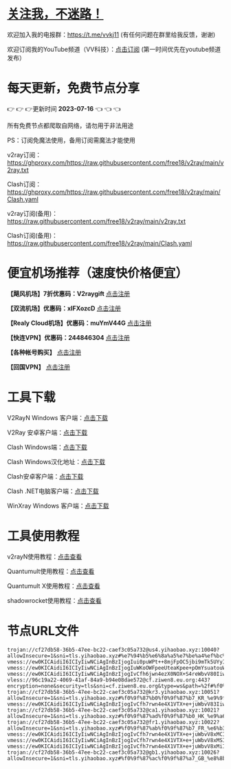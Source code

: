 # [关注我，不迷路！](https://github.com/login?return_to=https%3A%2F%2Fgithub.com%2Fw379740999)

欢迎加入我的电报群：https://t.me/vvkj11
(有任何问题在群里给我反馈，谢谢)

欢迎订阅我的YouTube频道（VV科技）：[点击订阅](https://www.youtube.com/channel/UCqdGfxwYKrllrHv_Bc-9vAw?sub_confirmation=1)
(第一时间优先在youtube频道发布）

# 每天更新，免费节点分享
:point_right: :point_right: :point_right:更新时间 **2023-07-16** :point_left: :point_left: :point_left:

所有免费节点都爬取自网络，请勿用于非法用途

PS：订阅免魔法使用，备用订阅需魔法才能使用

v2ray订阅：https://ghproxy.com/https://raw.githubusercontent.com/free18/v2ray/main/v2ray.txt

Clash订阅：https://ghproxy.com/https://raw.githubusercontent.com/free18/v2ray/main/Clash.yaml

v2ray订阅(备用)：https://raw.githubusercontent.com/free18/v2ray/main/v2ray.txt

Clash订阅(备用)：https://raw.githubusercontent.com/free18/v2ray/main/Clash.yaml

# 便宜机场推荐（速度快价格便宜）

**【飓风机场】7折优惠码：V2raygift** [点击注册](https://www.jfcloud.top/#/register?code=YYPj4pCJ)

**【双流机场】优惠码：xIFXozcD** [点击注册](https://sscurl.com/#/register?code=xIFXozcD)

**【Realy Cloud机场】优惠码：muYmV44G** [点击注册](https://relay.casa/#/register?code=muYmV44G)

**【快连VPN】优惠码：244846304**  [点击注册](https://pay.eradpd.xyz)

**【各种帐号购买】**  [点击注册](https://wandoukj.eu.org/)

**【回国VPN】** [点击注册](https://wandoukj.eu.org/)


# 工具下载

V2RayN Windows 客户端：[点击下载](https://github.com/2dust/v2rayN/releases)

V2Ray 安卓客户端：[点击下载](https://github.com/2dust/v2rayNG/releases)

Clash Windows端：[点击下载](https://github.com/Fndroid/clash_for_windows_pkg/releases)

Clash Windows汉化地址：[点击下载](https://drive.google.com/file/d/1hLY1pedrIxA1u8sEkPWnMLEsQawD0nvf/view?usp=sharing)

Clash安卓客户端：[点击下载](https://github.com/naicfeng/ClashRForAndroid/releases)

Clash .NET电脑客户端：[点击下载](https://github.com/ClashDotNetFramework/experimental-clash/releases)

WinXray Windows 客户端：[点击下载](https://github.com/TheMRLL/WinXray/releases)

# 工具使用教程

v2rayN使用教程：[点击查看](https://youtu.be/MvJwoEo6-JU)

Quantumult使用教程：[点击查看](https://youtu.be/qCkjLMPKygw)

Quantumult X使用教程：[点击查看](https://youtu.be/ghZLHPEGfVc)

shadowrocket使用教程：[点击查看](https://youtu.be/kGKKr6WTrJc)

# 节点URL文件
```
trojan://cf27db58-36b5-47ee-bc22-caef3c05a732@us4.yihaobao.xyz:10040?allowInsecure=1&sni=tls.yihaobao.xyz#%e7%94%b5%e6%8a%a5%e7%be%a4%ef%bc%9at.me%2fvvkj11
vmess://ew0KICAidiI6ICIyIiwNCiAgInBzIjogIui0puWPt++8mjFpOC5jbi9mTk5UYyIsDQogICJhZGQiOiAiNDIuMTkyLjE3LjM0IiwNCiAgInBvcnQiOiAiNTAwMDIiLA0KICAiaWQiOiAiIiwNCiAgImFpZCI6ICIwIiwNCiAgInNjeSI6ICJhdXRvIiwNCiAgIm5ldCI6ICJ0Y3AiLA0KICAidHlwZSI6ICJub25lIiwNCiAgImhvc3QiOiAiIiwNCiAgInBhdGgiOiAiIiwNCiAgInRscyI6ICIiLA0KICAic25pIjogIiINCn0=
vmess://ew0KICAidiI6ICIyIiwNCiAgInBzIjogIuWKoOWFpeeUteaKpee+pOmYsuatouWkseaViCIsDQogICJhZGQiOiAiNDcuMTA0LjI0MC4yMzAiLA0KICAicG9ydCI6ICI1MDAwMiIsDQogICJpZCI6ICIiLA0KICAiYWlkIjogIjAiLA0KICAic2N5IjogImF1dG8iLA0KICAibmV0IjogInRjcCIsDQogICJ0eXBlIjogIm5vbmUiLA0KICAiaG9zdCI6ICIiLA0KICAicGF0aCI6ICIiLA0KICAidGxzIjogIiIsDQogICJzbmkiOiAiIg0KfQ==
vmess://ew0KICAidiI6ICIyIiwNCiAgInBzIjogIvCfh6jwn4ezX0NOX+S4reWbvV80IiwNCiAgImFkZCI6ICIxMTIuMTMyLjIxNS4xODkiLA0KICAicG9ydCI6ICI1MDAwMiIsDQogICJpZCI6ICI0MTgwNDhhZi1hMjkzLTRiOTktOWIwYy05OGNhMzU4MGRkMjQiLA0KICAiYWlkIjogIjY0IiwNCiAgInNjeSI6ICJhdXRvIiwNCiAgIm5ldCI6ICJ0Y3AiLA0KICAidHlwZSI6ICJub25lIiwNCiAgImhvc3QiOiAiIiwNCiAgInBhdGgiOiAiIiwNCiAgInRscyI6ICIiLA0KICAic25pIjogIiINCn0=
vless://96c19a22-4069-41af-84a9-b94e08dae572@cf.ziwen8.eu.org:443?encryption=none&security=tls&sni=cf.ziwen8.eu.org&type=ws&path=%2f#%f0%9f%87%ba%f0%9f%87%b8_US_%e7%be%8e%e5%9b%bd_5
trojan://cf27db58-36b5-47ee-bc22-caef3c05a732@kr3.yihaobao.xyz:10051?allowInsecure=1&sni=tls.yihaobao.xyz#%f0%9f%87%b0%f0%9f%87%b7_KR_%e9%9f%a9%e5%9b%bd_6
vmess://ew0KICAidiI6ICIyIiwNCiAgInBzIjogIvCfh7rwn4e4X1VTX+e+juWbvV83IiwNCiAgImFkZCI6ICJjZi1sdC5zaGFyZWNlbnRyZS5vbmxpbmUiLA0KICAicG9ydCI6ICI4MCIsDQogICJpZCI6ICI1Zjc1MWM2ZS01MGIxLTQ3OTctYmE4ZS02ZmZlMzI0YTBiY2UiLA0KICAiYWlkIjogIjAiLA0KICAic2N5IjogImFlcy0xMjgtZ2NtIiwNCiAgIm5ldCI6ICJ3cyIsDQogICJ0eXBlIjogIm5vbmUiLA0KICAiaG9zdCI6ICJjYS5pbG92ZXNjcC5jb20iLA0KICAicGF0aCI6ICIvc2hpcmtlciIsDQogICJ0bHMiOiAiIiwNCiAgInNuaSI6ICIiDQp9
trojan://cf27db58-36b5-47ee-bc22-caef3c05a732@ca1.yihaobao.xyz:10021?allowInsecure=1&sni=tls.yihaobao.xyz#%f0%9f%87%ad%f0%9f%87%b0_HK_%e9%a6%99%e6%b8%af_8
trojan://cf27db58-36b5-47ee-bc22-caef3c05a732@fr1.yihaobao.xyz:10022?allowInsecure=1&sni=tls.yihaobao.xyz#%f0%9f%87%ab%f0%9f%87%b7_FR_%e6%b3%95%e5%9b%bd_9
vmess://ew0KICAidiI6ICIyIiwNCiAgInBzIjogIvCfh7rwn4e4X1VTX+e+juWbvV8xMCIsDQogICJhZGQiOiAibGlua2VkaW4uZGlzbmV0LmdxIiwNCiAgInBvcnQiOiAiNDQzIiwNCiAgImlkIjogImE4NjljNTU3LTVjN2QtNDI2Zi05MDM5LTAyNzljMTYzNTJiYyIsDQogICJhaWQiOiAiMCIsDQogICJzY3kiOiAiYXV0byIsDQogICJuZXQiOiAid3MiLA0KICAidHlwZSI6ICJub25lIiwNCiAgImhvc3QiOiAiIiwNCiAgInBhdGgiOiAiL3ZtZXNzd3MiLA0KICAidGxzIjogInRscyIsDQogICJzbmkiOiAiIg0KfQ==
vmess://ew0KICAidiI6ICIyIiwNCiAgInBzIjogIvCfh7rwn4e4X1VTX+e+juWbvV8xMSIsDQogICJhZGQiOiAiY2YtbHQuc2hhcmVjZW50cmUub25saW5lIiwNCiAgInBvcnQiOiAiODAiLA0KICAiaWQiOiAiNWY3NTFjNmUtNTBiMS00Nzk3LWJhOGUtNmZmZTMyNGEwYmNlIiwNCiAgImFpZCI6ICIwIiwNCiAgInNjeSI6ICJhdXRvIiwNCiAgIm5ldCI6ICJ3cyIsDQogICJ0eXBlIjogIm5vbmUiLA0KICAiaG9zdCI6ICJjYS5pbG92ZXNjcC5jb20iLA0KICAicGF0aCI6ICIvc2hpcmtlciIsDQogICJ0bHMiOiAiIiwNCiAgInNuaSI6ICIiDQp9
vmess://ew0KICAidiI6ICIyIiwNCiAgInBzIjogIvCfh7rwn4e4X1VTX+e+juWbvV8xMiIsDQogICJhZGQiOiAibGlua2VkaW4uZGlzbmV0LmdxIiwNCiAgInBvcnQiOiAiNDQzIiwNCiAgImlkIjogImE4NjljNTU3LTVjN2QtNDI2Zi05MDM5LTAyNzljMTYzNTJiYyIsDQogICJhaWQiOiAiMCIsDQogICJzY3kiOiAiYXV0byIsDQogICJuZXQiOiAid3MiLA0KICAidHlwZSI6ICJub25lIiwNCiAgImhvc3QiOiAibGlua2VkaW4uZGlzbmV0LmdxIiwNCiAgInBhdGgiOiAiL3ZtZXNzd3MiLA0KICAidGxzIjogInRscyIsDQogICJzbmkiOiAiIg0KfQ==
trojan://cf27db58-36b5-47ee-bc22-caef3c05a732@gb1.yihaobao.xyz:10026?allowInsecure=1&sni=tls.yihaobao.xyz#%f0%9f%87%ac%f0%9f%87%a7_GB_%e8%8b%b1%e5%9b%bd_13
```
